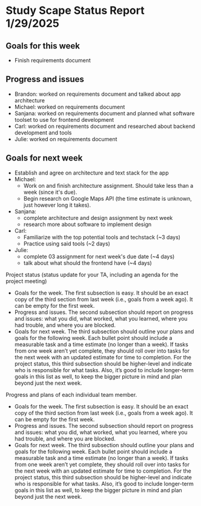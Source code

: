 # Study Scape Status Report 1/29/2025

## Goals for this week
- Finish requirements document  

## Progress and issues
- Brandon: worked on requirements document and talked about app architecture  
- Michael: worked on requirements document
- Sanjana: worked on requirements document and planned what software toolset to use for frontend development
- Carl: worked on requirements document and researched about backend development and tools
- Julie: worked on requirements document

## Goals for next week
- Establish and agree on architecture and text stack for the app  
- Michael:  
  - Work on and finish architecture assignment. Should take less than a week (since it's due).  
  - Begin research on Google Maps API (the time estimate is unknown, just however long it takes).
- Sanjana:
  - complete architecture and design assignment by next week
  - research more about software to implement design
- Carl:
  - Familiarize with the top potential tools and techstack (~3 days)
  - Practice using said tools (~2 days)
- Julie:
  - complete 03 assignment for next week's due date (~4 days)
  - talk about what should the frontend have (~4 days)

Project status (status update for your TA, including an agenda for the project meeting)
- Goals for the week. The first subsection is easy. It should be an exact copy of the third section from last week (i.e., goals from a week ago). It can be empty for the first week. 
- Progress and issues. The second subsection should report on progress and issues: what you did, what worked, what you learned, where you had trouble, and where you are blocked.
- Goals for next week. The third subsection should outline your plans and goals for the following week. Each bullet point should include a measurable task and a time estimate (no longer than a week). If tasks from one week aren’t yet complete, they should roll over into tasks for the next week with an updated estimate for time to completion. For the project status, this third subsection should be higher-level and indicate who is responsible for what tasks. Also, it’s good to include longer-term goals in this list as well, to keep the bigger picture in mind and plan beyond just the next week.

Progress and plans of each individual team member.
- Goals for the week. The first subsection is easy. It should be an exact copy of the third section from last week (i.e., goals from a week ago). It can be empty for the first week.
- Progress and issues. The second subsection should report on progress and issues: what you did, what worked, what you learned, where you had trouble, and where you are blocked.
- Goals for next week. The third subsection should outline your plans and goals for the following week. Each bullet point should include a measurable task and a time estimate (no longer than a week). If tasks from one week aren’t yet complete, they should roll over into tasks for the next week with an updated estimate for time to completion. For the project status, this third subsection should be higher-level and indicate who is responsible for what tasks. Also, it’s good to include longer-term goals in this list as well, to keep the bigger picture in mind and plan beyond just the next week.
